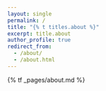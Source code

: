 ```yaml
---
layout: single
permalink: /
title: "{% t titles.about %}"
excerpt: title.about
author_profile: true
redirect_from: 
  - /about/
  - /about.html
---
```

{% tf _pages/about.md %}